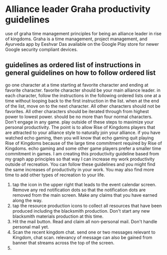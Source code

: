 # Alliance leader Graha productivity guidelines
use of graha time management principles for being an alliance leader in rise of kingdoms. Graha is a time management, project management, and Ayurveda app by Eeshvar Das available on the Google Play store for newer Google security compliant devices.
## guidelines as ordered list of instructions in general guidelines on how to follow ordered list
go one character at a time starting at favorite character and ending at favorite character. favorite character should be your main alliance leader. in each character, follow the instructions in the following ordered lists one at a time without looping back to the first instruction in the list. when at the end of the list, move on to the next character. All other characters should not be favorites. All other characters should be iterated through from highest power to lowest power. should be no more than four normal characters. Don't engage in any game. play outside of these steps to maximize your personal productivity. The point is to allow Rise of Kingdoms players that are attracted to your alliance style to naturally join your alliance. if you have watched echo gaming, then you will know that echo gaming quit playing Rise of Kingdoms because of the large time commitment required by Rise of Kingdoms. echo gaming and some other game players prefer a smaller time commitment in games. I am creating this productivity guideline based from my graph app principles so that way I can increase my work productivity outside of recreation. You can follow these guidelines and you might find the same increases of productivity in your work. You may also find more time to add other types of recreation to your life.
1. tap the icon in the upper right that leads to the event calendar screen. Remove any red notification dots so that the notification dots are removed from the main screen. Make any claims that you have earned along the way.
2. tap the resource production icons to collect all resources that have been produced including the blacksmith production. Don't start any new blacksmith materials production at this time.
3. Hit the mail button. Read and claim all non-personal mail. Don't handle personal mail yet.
4. Scan the recent kingdom chat. send one or two messages relevant to Kingdom, chat scan. relevancy of message can also be gained from banner that streams across the top of the screen.
5. 
